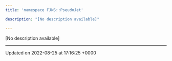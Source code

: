 ```yaml
---
title: 'namespace FJNS::PseudoJet'

description: "[No description available]"

---
```







[No description available]






-------------------------------

Updated on 2022-08-25 at 17:16:25 +0000